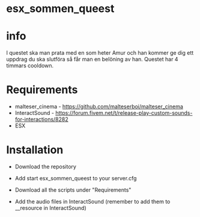 # esx_sommen_queest

# info

I questet ska man prata med en som heter Amur och han kommer ge dig ett uppdrag du ska slutföra så får man en belöning av han.
Questet har 4 timmars cooldown.

# Requirements

* malteser_cinema - https://github.com/malteserboi/malteser_cinema
* InteractSound - https://forum.fivem.net/t/release-play-custom-sounds-for-interactions/8282
* ESX

# Installation
* Download the repository

* Add start esx_sommen_queest to your server.cfg

* Download all the scripts under "Requirements"

* Add the audio files in InteractSound (remember to add them to __resource in InteractSound)

